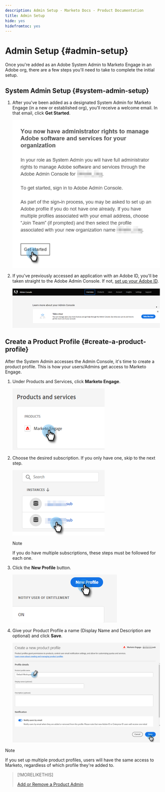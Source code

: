 ```yaml
---
description: Admin Setup - Marketo Docs - Product Documentation
title: Admin Setup
hide: yes
hidefromtoc: yes
---
```

# Admin Setup {#admin-setup}

Once you're added as an Adobe System Admin to Marketo Engage in an Adobe org, there are a few steps you'll need to take to complete the initial setup.

## System Admin Setup {#system-admin-setup}

1. After you've been added as a designated System Admin for Marketo Engage (in a new or established org), you'll receive a welcome email. In that email, click **Get Started**.

   ![](assets/admin-setup-1.png)

1. If you've previously accessed an application with an Adobe ID, you'll be taken straight to the Adobe Admin Console. If not, [set up your Adobe ID](https://helpx.adobe.com/manage-account/using/create-update-adobe-id.html).

   ![](assets/admin-setup-2.png)

## Create a Product Profile {#create-a-product-profile}

After the System Admin accesses the Admin Console, it's time to create a product profile. This is how your users/Admins get access to Marketo Engage.

1. Under Products and Services, click **Marketo Engage**.

   ![](assets/admin-setup-3.png)

1. Choose the desired subscription. If you only have one, skip to the next step.

   ![](assets/admin-setup-4.png)

   >[!NOTE]
   >
   >If you do have multiple subscriptions, these steps must be followed for each one.

1. Click the **New Profile** button.

   ![](assets/admin-setup-5.png)

1. Give your Product Profile a name (Display Name and Description are optional) and click **Save**.

   ![](assets/admin-setup-6.png)

>[!NOTE]
>
>If you set up multiple product profiles, users will have the same access to Marketo, regardless of which profile they're added to.

>[!MORELIKETHIS]
>
>[Add or Remove a Product Admin](/help/marketo/product-docs/administration/marketo-with-adobe-identity/add-or-remove-a-product-admin.md)
